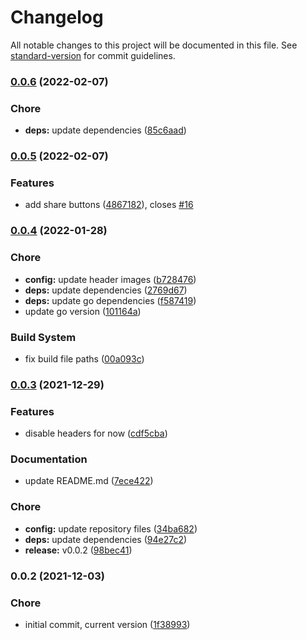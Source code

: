 # Changelog

All notable changes to this project will be documented in this file. See [standard-version](https://github.com/conventional-changelog/standard-version) for commit guidelines.

### [0.0.6](https://github.com/dnb-org/dnb-hugo-sitemap/compare/v0.0.5...v0.0.6) (2022-02-07)


### Chore

* **deps:** update dependencies ([85c6aad](https://github.com/dnb-org/dnb-hugo-sitemap/commit/85c6aad1d97bb529782d61a9320365bee4b1dc9f))

### [0.0.5](https://github.com/dnb-org/dnb-hugo-sitemap/compare/v0.0.4...v0.0.5) (2022-02-07)


### Features

* add share buttons ([4867182](https://github.com/dnb-org/dnb-hugo-sitemap/commit/486718256fe755e28ec6c9b52f815654cd3a8500)), closes [#16](https://github.com/dnb-org/dnb-hugo-sitemap/issues/16)

### [0.0.4](https://github.com/dnb-org/dnb-hugo-sitemap/compare/v0.0.3...v0.0.4) (2022-01-28)


### Chore

* **config:** update header images ([b728476](https://github.com/dnb-org/dnb-hugo-sitemap/commit/b728476dc9716daa0440e32c0694d911c890b424))
* **deps:** update dependencies ([2769d67](https://github.com/dnb-org/dnb-hugo-sitemap/commit/2769d67667993eaa2cb7dbe9f7c9b79bb8771ef4))
* **deps:** update go dependencies ([f587419](https://github.com/dnb-org/dnb-hugo-sitemap/commit/f5874198a8999a4587e97c763376c5989a08deea))
* update go version ([101164a](https://github.com/dnb-org/dnb-hugo-sitemap/commit/101164a37ced2887f49b55428e2cd1a66eb7231f))


### Build System

* fix build file paths ([00a093c](https://github.com/dnb-org/dnb-hugo-sitemap/commit/00a093c481c462a583a6b89f816af004c1ffe250))

### [0.0.3](https://github.com/dnb-org/dnb-hugo-sitemap/compare/v0.0.2...v0.0.3) (2021-12-29)


### Features

* disable headers for now ([cdf5cba](https://github.com/dnb-org/dnb-hugo-sitemap/commit/cdf5cba175fc4a2a6b528cf06e256b0e4a175ed8))


### Documentation

* update README.md ([7ece422](https://github.com/dnb-org/dnb-hugo-sitemap/commit/7ece422ac05fa41e4f3ad30e3753dcf08036e61d))


### Chore

* **config:** update repository files ([34ba682](https://github.com/dnb-org/dnb-hugo-sitemap/commit/34ba682ff9a6c836f2a675176f81e9d2a585f460))
* **deps:** update dependencies ([94e27c2](https://github.com/dnb-org/dnb-hugo-sitemap/commit/94e27c243a43ec01209de6b2b44ce48436bebe28))
* **release:** v0.0.2 ([98bec41](https://github.com/dnb-org/dnb-hugo-sitemap/commit/98bec418b1a3f3eec9a23e1116b5bf1621219c5c))

### 0.0.2 (2021-12-03)


### Chore

* initial commit, current version ([1f38993](https://github.com/dnb-org/dnb-hugo-sitemap/commit/1f38993fd33c04a3227363bc1f556bc7c594ec2b))
